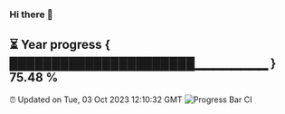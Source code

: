 ### Hi there 👋
⏳ Year progress { ██████████████████████▁▁▁▁▁▁▁▁ } 75.48 %
---
⏰ Updated on Tue, 03 Oct 2023 12:10:32 GMT
![Progress Bar CI](https://github.com/Moyi321/Moyi321/workflows/Progress%20Bar%20CI/badge.svg)
